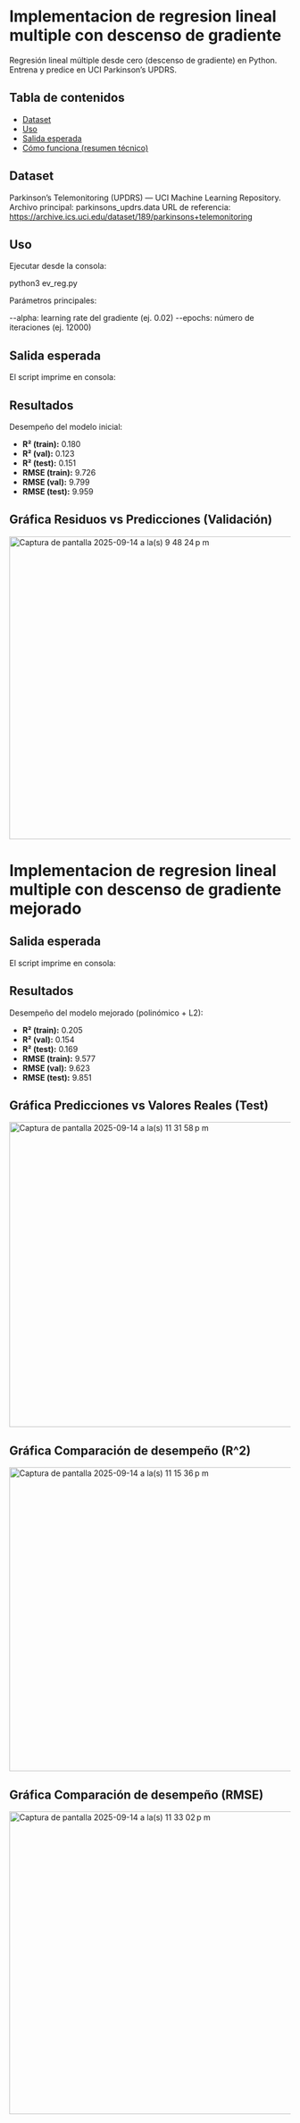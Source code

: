 # Implementacion de regresion lineal multiple con descenso de gradiente
Regresión lineal múltiple desde cero (descenso de gradiente) en Python. Entrena y predice en UCI Parkinson’s UPDRS.
## Tabla de contenidos
- [Dataset](#dataset)
- [Uso](#uso)
- [Salida esperada](#salida-esperada)
- [Cómo funciona (resumen técnico)](#como-funciona-resumen-tecnico)

## Dataset
Parkinson’s Telemonitoring (UPDRS) — UCI Machine Learning Repository.
Archivo principal: parkinsons_updrs.data
URL de referencia:
https://archive.ics.uci.edu/dataset/189/parkinsons+telemonitoring

## Uso
Ejecutar desde la consola:

python3 ev_reg.py

Parámetros principales:

--alpha: learning rate del gradiente (ej. 0.02)
--epochs: número de iteraciones (ej. 12000)

## Salida esperada
El script imprime en consola:


## Resultados
Desempeño del modelo inicial:

- **R² (train):** 0.180
- **R² (val):** 0.123 
- **R² (test):** 0.151 
- **RMSE (train):** 9.726
- **RMSE (val):** 9.799 
- **RMSE (test):** 9.959  

## Gráfica Residuos vs Predicciones (Validación)

<img width="641" height="542" alt="Captura de pantalla 2025-09-14 a la(s) 9 48 24 p m" src="https://github.com/user-attachments/assets/bddcad1e-896f-4baa-85c5-20def71dd990" />

# Implementacion de regresion lineal multiple con descenso de gradiente mejorado

## Salida esperada
El script imprime en consola:


## Resultados
Desempeño del modelo mejorado (polinómico + L2):

- **R² (train):** 0.205 
- **R² (val):** 0.154
- **R² (test):** 0.169 
- **RMSE (train):** 9.577
- **RMSE (val):** 9.623
- **RMSE (test):** 9.851

## Gráfica Predicciones vs Valores Reales (Test)
<img width="642" height="546" alt="Captura de pantalla 2025-09-14 a la(s) 11 31 58 p m" src="https://github.com/user-attachments/assets/e0ae769b-7205-4bce-b46e-8ca6b5431e85" />

## Gráfica Comparación de desempeño (R^2)
<img width="643" height="544" alt="Captura de pantalla 2025-09-14 a la(s) 11 15 36 p m" src="https://github.com/user-attachments/assets/e13e07c7-419b-42b1-bdc0-82c52c8a04cb" />

## Gráfica Comparación de desempeño (RMSE)
<img width="640" height="542" alt="Captura de pantalla 2025-09-14 a la(s) 11 33 02 p m" src="https://github.com/user-attachments/assets/f19ea225-b043-4777-90e1-2097e5c8c4df" />
